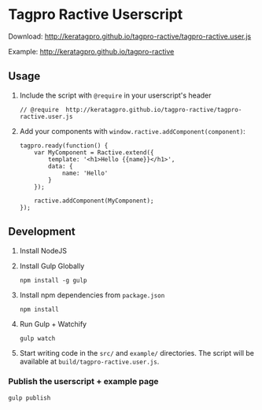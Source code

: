 Tagpro Ractive Userscript
====================

Download: http://keratagpro.github.io/tagpro-ractive/tagpro-ractive.user.js

Example: http://keratagpro.github.io/tagpro-ractive

## Usage

1. Include the script with `@require` in your userscript's header
    ```
    // @require  http://keratagpro.github.io/tagpro-ractive/tagpro-ractive.user.js
    ```

2. Add your components with `window.ractive.addComponent(component)`:
    ```
    tagpro.ready(function() {
        var MyComponent = Ractive.extend({
            template: '<h1>Hello {{name}}</h1>',
            data: {
                name: 'Hello'
            }
        });

        ractive.addComponent(MyComponent);
    });
    ```

## Development

1. Install NodeJS
2. Install Gulp Globally

    ```
    npm install -g gulp
    ```
3. Install npm dependencies from `package.json`
    ```
    npm install
    ```

4. Run Gulp + Watchify

    ```
    gulp watch
    ```
5. Start writing code in the `src/` and `example/` directories. The script will be available at `build/tagpro-ractive.user.js`.

### Publish the userscript + example page

```
gulp publish
```
